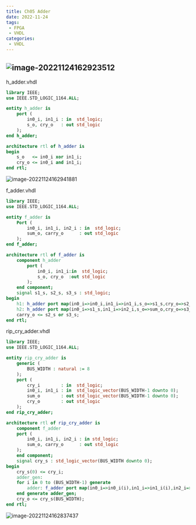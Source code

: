 ```yaml
---
title: Ch05 Adder
date: 2022-11-24
tags:
 - FPGA
 - VHDL
categories:
 - VHDL
---
```


## ![image-20221124162923512](https://markdown-1301334775.cos.eu-frankfurt.myqcloud.com/image-20221124162923512.png)





h_adder.vhdl

```vhdl
library IEEE;
use IEEE.STD_LOGIC_1164.ALL;

entity h_adder is
    port ( 
        in0_i, in1_i : in  std_logic;
        s_o, cry_o   : out std_logic
    );
end h_adder;

architecture rtl of h_adder is
begin
    s_o   <= in0_i xor in1_i;
    cry_o <= in0_i and in1_i;
end rtl;

```





![image-20221124162941881](https://markdown-1301334775.cos.eu-frankfurt.myqcloud.com/image-20221124162941881.png)

f_adder.vhdl

```vhdl
library IEEE;
use IEEE.STD_LOGIC_1164.ALL;

entity f_adder is
    Port (
        in0_i, in1_i, in2_i : in  std_logic;
        sum_o, carry_o      : out std_logic
    );
end f_adder;

architecture rtl of f_adder is
    component h_adder
        port (
            in0_i, in1_i:in  std_logic;
            s_o, cry_o  :out std_logic
        );
    end component;
    signal s1_s, s2_s, s3_s : std_logic;
begin
    h1: h_adder port map(in0_i=>in0_i,in1_i=>in1_i,s_o=>s1_s,cry_o=>s2_s);
    h2: h_adder port map(in0_i=>s1_s,in1_i=>in2_i,s_o=>sum_o,cry_o=>s3_s);
    carry_o <= s2_s or s3_s;
end rtl;

```



rip_cry_adder.vhdl

```vhdl
library IEEE;
use IEEE.STD_LOGIC_1164.ALL;

entity rip_cry_adder is
    generic (
        BUS_WIDTH : natural := 8
    );
    port (
        cry_i        : in  std_logic;
        in0_i, in1_i : in  std_logic_vector(BUS_WIDTH-1 downto 0);
        sum_o        : out std_logic_vector(BUS_WIDTH-1 downto 0);
        cry_o        : out std_logic
    );
end rip_cry_adder;

architecture rtl of rip_cry_adder is
    component f_adder
    port (
        in0_i, in1_i, in2_i : in std_logic;
        sum_o, carry_o      : out std_logic
    );
    end component;
    signal cry_s : std_logic_vector(BUS_WIDTH downto 0);
begin
    cry_s(0) <= cry_i;
    adder_gen:
    for i in 0 to (BUS_WIDTH-1) generate
        adder: f_adder port map(in0_i=>in0_i(i),in1_i=>in1_i(i),in2_i=>cry_s(i),sum_o=>sum_o(i),carry_o=>cry_s(i+1));
    end generate adder_gen;
    cry_o <= cry_s(BUS_WIDTH);
end rtl;
```

![image-20221124162837437](https://markdown-1301334775.cos.eu-frankfurt.myqcloud.com/image-20221124162837437.png)

